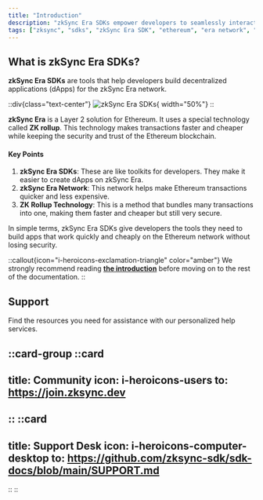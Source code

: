 ```yaml
---
title: "Introduction"
description: "zkSync Era SDKs empower developers to seamlessly interact with the zkSync Era network."
tags: ["zksync", "sdks", "zkSync Era SDK", "ethereum", "era network", "javascript", "go", "swift", "python", "java", "rust"]
---
```


## What is zkSync Era SDKs?

**zkSync Era SDKs** are tools that help developers build decentralized applications (dApps) for the zkSync Era network.

::div{class="text-center"}
![zkSync Era SDKs](/images/sdk/zksync-era-sdks.png){ width="50%"}
::

**zkSync Era** is a Layer 2 solution for Ethereum. It uses a special technology called **ZK rollup**. This technology
makes transactions faster and cheaper while keeping the security and trust of the Ethereum blockchain.

#### Key Points

1. **zkSync Era SDKs**: These are like toolkits for developers. They make it easier to create dApps on zkSync Era.
2. **zkSync Era Network**: This network helps make Ethereum transactions quicker and less expensive.
3. **ZK Rollup Technology**: This is a method that bundles many transactions into one, making them faster and cheaper
but still very secure.

In simple terms, zkSync Era SDKs give developers the tools they need to build apps that work quickly and cheaply on the
Ethereum network without losing security.

::callout{icon="i-heroicons-exclamation-triangle" color="amber"}
We strongly recommend reading [**the introduction**](/sdk#what-is-zksync-era-sdks) before moving on to the rest of the
documentation.
::

## Support

Find the resources you need for assistance with our personalized help services.

::card-group
::card
---
title: Community
icon: i-heroicons-users
to: https://join.zksync.dev
---
::
::card
---
title: Support Desk
icon: i-heroicons-computer-desktop
to: https://github.com/zksync-sdk/sdk-docs/blob/main/SUPPORT.md
---
::
::
